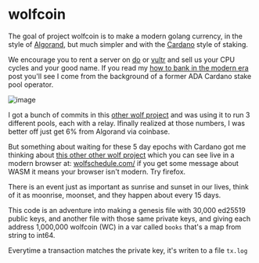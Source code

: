 # wolfcoin

The goal of project wolfcoin is to make a modern golang
currency, in the style of [Algorand](https://www.algorand.com/), but much simpler
and with the [Cardano](https://cardano.org/) style of staking.

We encourage you to rent a server on 
[do](https://m.do.co/c/560b7001e430) or [vultr](https://www.vultr.com/?ref=8507322)
and sell us your CPU cycles and your good name. If you read my [how to bank in the modern era](https://andrewarrow.substack.com/p/in-order-to-bank-in-the-modern-era) post you'll see I come from the background of a former ADA Cardano stake pool operator.

![image](https://drive.google.com/file/d/1sdpfoXj2r0T32FYTS5OWZxFccZqXGKec/view)

I got a bunch of commits in this [other wolf project](https://github.com/andrewarrow/wolfservers/commits/main) and was using it to run 3 different pools, each with a relay. Ifinally realized at those numbers, I was better off just get 6% from Algorand via coinbase.

But something about waiting for these 5 day epochs with Cardano got me thinking about
[this other other wolf project](https://github.com/andrewarrow/wolfschedule) which you
can see live in a modern browser at: [wolfschedule.com/](https://wolfschedule.com/) if you get some message about WASM it means your browser isn't modern. Try firefox.

There is an event just as important as sunrise and sunset in our lives, think
of it as moonrise, moonset, and they happen about every 15 days. 

This code is an adventure into making a genesis file with 30,000 ed25519 
public keys, and another file with those same private keys, and giving each
address 1,000,000 wolfcoin (WC) in a var called `books` that's a map from string
to int64.

Everytime a transaction matches the private key, it's writen to a file `tx.log`


